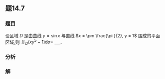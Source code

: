 ## 题14.7
### 题目
设区域 $D$ 是由曲线 $y = \sin x$ 与直线 $x =  \pm  \frac{\pi }{2}, y = 1$ 围成的平面区域,则 ${\iint }_{D}( {x{y}^{5} - 1}) \mathrm{d}\sigma  =$ ___.
### 分析

### 解